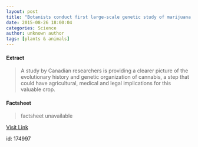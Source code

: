 ```yaml
---
layout: post
title: "Botanists conduct first large-scale genetic study of marijuana, hemp"
date: 2015-08-26 18:00:04
categories: Science
author: unknown author
tags: [plants & animals]
---
```



#### Extract
>A study by Canadian researchers is providing a clearer picture of the evolutionary history and genetic organization of cannabis, a step that could have agricultural, medical and legal implications for this valuable crop.

#### Factsheet
>factsheet unavailable

[Visit Link](http://phys.org/news/2015-08-botanists-large-scale-genetic-marijuana-hemp.html)

id:  174997
